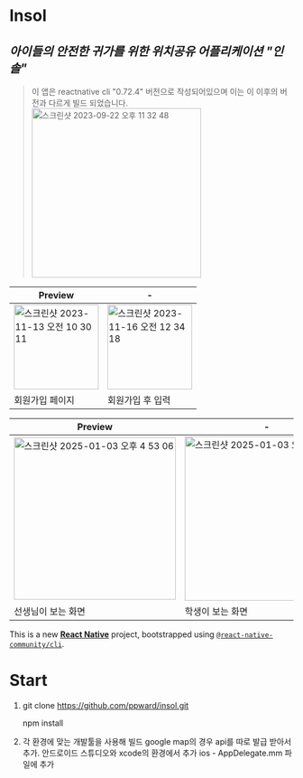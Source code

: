 # Insol
## _아이들의 안전한 귀가를 위한 위치공유 어플리케이션 "인솔"_
> 이 앱은 reactnative cli    "0.72.4" 버전으로 작성되어있으며 이는 이 이후의 버전과 다르게 빌드 되었습니다.
<img width="300" alt="스크린샷 2023-09-22 오후 11 32 48" src="https://github.com/user-attachments/assets/cb4ffb6f-e539-4a22-a98f-336b22ee7c6c" /> <br>



| Preview          | -   |
|------------------|---------------------|
| <img width="150" alt="스크린샷 2023-11-13 오전 10 30 11" src="https://github.com/user-attachments/assets/5ee8d17f-8d7d-4a2c-84f9-c099a1bee4eb" />   | <img width="150" alt="스크린샷 2023-11-16 오전 12 34 18" src="https://github.com/user-attachments/assets/0fe53160-f9e5-4be9-8386-1c95e6e9f7ac" /> | 
| 회원가입 페이지         | 회원가입 후 입력    |


| Preview          | -   |
|------------------|---------------------|
| <img width="287" alt="스크린샷 2025-01-03 오후 4 53 06" src="https://github.com/user-attachments/assets/c10e7923-b4bf-4e83-98bb-f8225e664c8a"/>  | <img width="291" alt="스크린샷 2025-01-03 오후 4 53 53" src="https://github.com/user-attachments/assets/167826f7-49f7-4e9f-9c80-07af0573c56f" /> | 
| 선생님이 보는 화면       | 학생이 보는 화면   |

 



This is a new [**React Native**](https://reactnative.dev) project, bootstrapped using [`@react-native-community/cli`](https://github.com/react-native-community/cli).



# Start
1. git clone https://github.com/ppward/insol.git

    npm install 


2. 각 환경에 맞는 개발툴을 사용해 빌드 
    google map의 경우 api를 따로 발급 받아서 추가.
    안드로이드 스튜디오와 xcode의 환경에서 추가 
    ios - AppDelegate.mm 파일에 추가


    



